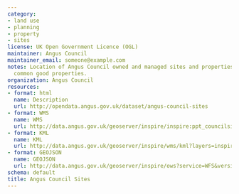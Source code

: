 ```yaml
---
category:
- land use
- planning
- property
- sites
license: UK Open Government Licence (OGL)
maintainer: Angus Council
maintainer_email: someone@example.com
notes: Location of Angus Council owned and managed sites and properties. Includes
  common good properties.
organization: Angus Council
resources:
- format: html
  name: Description
  url: http://opendata.angus.gov.uk/dataset/angus-council-sites
- format: WMS
  name: WMS
  url: http://data.angus.gov.uk/geoserver/inspire/inspire:ppt_councilsites/wms?service=WMS&version=1.1.0&request=GetMap
- format: KML
  name: KML
  url: http://data.angus.gov.uk/geoserver/inspire/wms/kml?layers=inspire:ppt_councilsites&mode=download
- format: GEOJSON
  name: GEOJSON
  url: http://data.angus.gov.uk/geoserver/inspire/ows?service=WFS&version=1.0.0&request=GetFeature&typeName=inspire:ppt_councilsites&outputFormat=application%2Fjson&srsName=EPSG:3857
schema: default
title: Angus Council Sites
---
```

